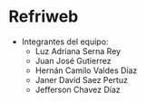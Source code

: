 # Refriweb

- Integrantes del equipo:
  - Luz Adriana Serna Rey
  - Juan José Gutierrez
  - Hernán Camilo Valdes Díaz
  - Janer David Saez Pertuz
  - Jefferson Chavez Díaz
